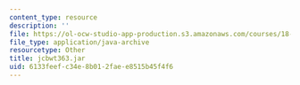 ```yaml
---
content_type: resource
description: ''
file: https://ol-ocw-studio-app-production.s3.amazonaws.com/courses/18-02sc-multivariable-calculus-fall-2010/6133feefc34e8b012faee8515b45f4f6_jcbwt363.jar
file_type: application/java-archive
resourcetype: Other
title: jcbwt363.jar
uid: 6133feef-c34e-8b01-2fae-e8515b45f4f6
---
```

